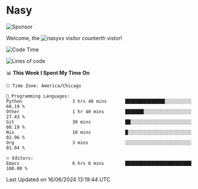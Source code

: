 # Nasy

<!--
<p align="center">
<img height="200" src="https://github-readme-stats.vercel.app/api?username=nasyxx&count_private=true&show_icons=true&theme=dracula&include_all_commits=true"/>
<img height="200" src="https://github-readme-stats.vercel.app/api/top-langs/?username=nasyxx&theme=dracula&hide=html,jupyter+notebook&count_private=true&show_icons=true"/>
</p>

  
----------------
-->

![Sponsor](https://img.shields.io/static/v1.svg?label=Sponsor&message=%E2%9D%A4&logo=GitHub&style=flat&color=pink)
 
Welcome, the ![nasyxx visitor counter](https://count.getloli.com/get/@nasyxx?theme=rule34)th vistor!
 
<!--START_SECTION:waka-->
![Code Time](http://img.shields.io/badge/Code%20Time-4%2C520%20hrs%205%20mins-blue)

![Lines of code](https://img.shields.io/badge/From%20Hello%20World%20I%27ve%20Written-0%20lines%20of%20code-blue)

📊 **This Week I Spent My Time On** 

```text
🕑︎ Time Zone: America/Chicago

💬 Programming Languages: 
Python                   3 hrs 40 mins       ███████████████░░░░░░░░░░   60.19 % 
Other                    1 hr 40 mins        ███████░░░░░░░░░░░░░░░░░░   27.43 % 
Git                      30 mins             ██░░░░░░░░░░░░░░░░░░░░░░░   08.19 % 
Nix                      10 mins             █░░░░░░░░░░░░░░░░░░░░░░░░   02.96 % 
Org                      3 mins              ░░░░░░░░░░░░░░░░░░░░░░░░░   01.04 % 

🔥 Editors: 
Emacs                    6 hrs 6 mins        █████████████████████████   100.00 % 
```


 Last Updated on 16/06/2024 13:19:44 UTC
<!--END_SECTION:waka-->

<!-- ![visitors](https://visitor-badge.laobi.icu/badge?page_id=nasyxx.nasyxx) -->
